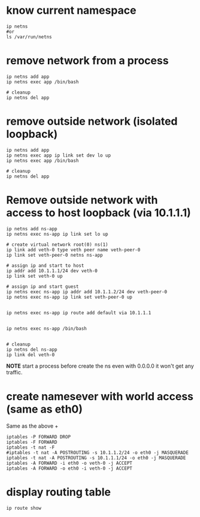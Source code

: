 # know current namespace

```
ip netns
#or
ls /var/run/netns
```

# remove network from a process

```
ip netns add app
ip netns exec app /bin/bash

# cleanup
ip netns del app
```

# remove outside network (isolated loopback)

```
ip netns add app
ip netns exec app ip link set dev lo up
ip netns exec app /bin/bash

# cleanup
ip netns del app
```

# Remove outside network with access to host loopback (via 10.1.1.1)

```
ip netns add ns-app
ip netns exec ns-app ip link set lo up

# create virtual network root(0) ns(1)
ip link add veth-0 type veth peer name veth-peer-0
ip link set veth-peer-0 netns ns-app

# assign ip and start to host
ip addr add 10.1.1.1/24 dev veth-0
ip link set veth-0 up

# assign ip and start guest
ip netns exec ns-app ip addr add 10.1.1.2/24 dev veth-peer-0
ip netns exec ns-app ip link set veth-peer-0 up


ip netns exec ns-app ip route add default via 10.1.1.1


ip netns exec ns-app /bin/bash


# cleanup
ip netns del ns-app
ip link del veth-0
```

**NOTE** start a process before create the ns even with 0.0.0.0
it won't get any traffic.


# create namesever with world access (same as eth0)

Same as the above +

```
iptables -P FORWARD DROP
iptables -F FORWARD
iptables -t nat -F
#iptables -t nat -A POSTROUTING -s 10.1.1.2/24 -o eth0 -j MASQUERADE
iptables -t nat -A POSTROUTING -s 10.1.1.1/24 -o eth0 -j MASQUERADE
iptables -A FORWARD -i eth0 -o veth-0 -j ACCEPT
iptables -A FORWARD -o eth0 -i veth-0 -j ACCEPT
```

# display routing table

```
ip route show
```
